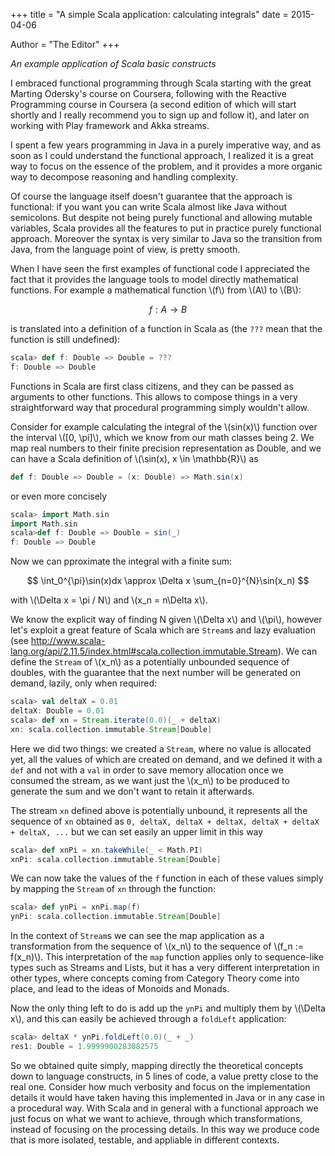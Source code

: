 +++
title = "A simple Scala application: calculating integrals"
date = 2015-04-06

Author = "The Editor"
+++

_An example application of Scala basic constructs_

<!--more-->

I embraced functional programming through Scala starting with the great Marting Odersky's course on Coursera, following with the Reactive Programming course in Coursera (a second edition of which will start shortly and I really recommend you to sign up and follow it), and later on working with Play framework and Akka streams.

I spent a few years programming in Java in a purely imperative way, and as soon as I could understand the functional approach, I realized it is a great way to focus on the essence of the problem, and it provides a more organic way to decompose reasoning and handling complexity.

Of course the language itself doesn't guarantee that the approach is functional: if you want you can write Scala almost like Java without semicolons. But despite not being purely functional and allowing mutable variables, Scala provides all the features to put in practice purely functional approach. Moreover the syntax is very similar to Java so the transition from Java, from the language point of view, is pretty smooth.

When I have seen the first examples of functional code I appreciated the fact that it provides the language tools to model directly mathematical functions. For example a mathematical function \\(f\\) from \\(A\\) to \\(B\\):

$$ f: A \rightarrow B $$

is translated into a definition of a function in Scala as (the `???` mean that the function is still undefined):

```scala
scala> def f: Double => Double = ???
f: Double => Double
```

Functions in Scala are first class citizens, and they can be passed as arguments to other functions. This allows to compose things in a very straightforward way that procedural programming simply wouldn't allow.

Consider for example calculating the integral of the \\(sin(x)\\) function over the interval \\([0, \pi]\\), which we know from our math classes being 2. We map real numbers to their finite precision representation as Double, and we can have a Scala definition of \\(\sin(x), x \in \mathbb{R}\\) as

```scala
def f: Double => Double = (x: Double) => Math.sin(x)
```

or even more concisely

```scala
scala> import Math.sin
import Math.sin
scala>def f: Double => Double = sin(_)
f: Double => Double
```

Now we can pproximate the integral with a finite sum:

$$ \int_0^{\pi}\sin(x)dx \approx \Delta x \sum_{n=0}^{N}\sin(x_n) $$

with \\(\Delta x = \pi / N\\) and \\(x_n = n\Delta x\\).


We know the explicit way of finding N given \\(\Delta x\\) and \\(\pi\\), however let's exploit a great feature of Scala which are `Stream`s and lazy evaluation (see http://www.scala-lang.org/api/2.11.5/index.html#scala.collection.immutable.Stream).
We can define the `Stream` of \\(x_n\\) as a potentially unbounded sequence of doubles, with the guarantee that the next number will be generated on demand, lazily, only when required:

```scala
scala> val deltaX = 0.01
deltaX: Double = 0.01
scala> def xn = Stream.iterate(0.0)(_ + deltaX)
xn: scala.collection.immutable.Stream[Double]
```

Here we did two things: we created a `Stream`, where no value is allocated yet, all the  values of which are created on demand, and we defined it with a `def` and not with a `val` in order to save memory allocation once we consumed the stream, as we want just the \\(x_n\\) to be produced to generate the sum and we don't want to retain it afterwards.

The stream `xn` defined above is potentially unbound, it represents all the sequence of `xn` obtained as `0, deltaX, deltaX + deltaX, deltaX + deltaX + deltaX, ...` but we can set easily an upper limit in this way

```scala
scala> def xnPi = xn.takeWhile(_ < Math.PI)
xnPi: scala.collection.immutable.Stream[Double]
```
We can now take the values of the `f` function in each of these values simply by mapping the `Stream` of `xn` through the function:

```scala
scala> def ynPi = xnPi.map(f)
ynPi: scala.collection.immutable.Stream[Double]
```

In the context of `Stream`s we can see the map application as a transformation from the sequence of \\(x_n\\) to the sequence of \\(f_n := f(x_n)\\).
This interpretation of the `map` function applies only to sequence-like types such as Streams and Lists, but it has a very different interpretation in other types, where concepts coming from Category Theory come into place, and lead to the ideas of Monoids and Monads.

Now the only thing left to do is add up the `ynPi` and multiply them by \\(\Delta x\\), and this can easily be achieved through a `foldLeft` application:

```scala
scala> deltaX * ynPi.foldLeft(0.0)(_ + _)
res1: Double = 1.9999900283082575
```

So we obtained quite simply, mapping directly the theoretical concepts down to language constructs, in 5 lines of code, a value pretty close to the real one. Consider how much verbosity and focus on the implementation details it would have taken having this implemented in Java or in any case in a procedural way. With Scala and in general with a functional approach we just focus on what we want to achieve, through which transformations, instead of focusing on the processing details. In this way we produce code that is more isolated, testable, and appliable in different contexts.
